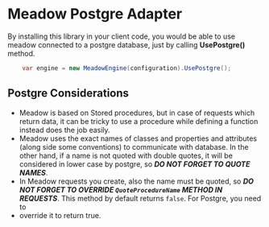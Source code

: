 

Meadow Postgre Adapter
============


By installing this library in your client code, you would be able to use
 meadow connected to a postgre database, just by calling __UsePostgre()__ 
method.

```c#
    var engine = new MeadowEngine(configuration).UsePostgre();
```

Postgre Considerations
--------------------

 * Meadow is based on Stored procedures, but in case of requests which 
return data, it can be tricky to use a procedure while defining a 
function instead does the job easily.
 * Meadow uses the exact names of classes and properties and attributes
   (along side some conventions) to communicate with database. 
   In the other hand, if a name is not quoted with double quotes, it will 
   be considered in lower case by postgre, so ___DO NOT FORGET TO QUOTE NAMES___.
 * In Meadow requests you create, also the name must be quoted, so 
 ___DO NOT FORGET TO OVERRIDE ```QuoteProcedureName``` METHOD IN REQUESTS___. 
 This method by default returns ```false```. For Postgre, you need to 
 * override it to return true.  



